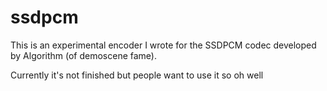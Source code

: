 # ssdpcm

This is an experimental encoder I wrote for the SSDPCM codec developed by Algorithm (of demoscene fame).

Currently it's not finished but people want to use it so oh well
